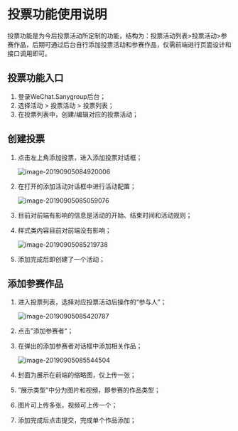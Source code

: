 # 投票功能使用说明

投票功能是为今后投票活动所定制的功能，结构为：投票活动列表&gt;投票活动&gt;参赛作品，后期可通过后台自行添加投票活动和参赛作品，仅需前端进行页面设计和接口调用即可。

## 投票功能入口

1. 登录WeChat.Sanygroup后台；
2. 选择活动 &gt; 投票活动 &gt; 投票列表；
3. 在投票列表中，创建/编辑对应的投票活动；

## 创建投票

1. 点击左上角添加投票，进入添加投票对话框；

   ![image-20190905084920006](../.gitbook/assets/image-20190905084920006.png)

2. 在打开的添加活动对话框中进行活动配置；

   ![image-20190905085059076](../.gitbook/assets/image-20190905085059076.png)

3. 目前对前端有影响的信息是活动的开始、结束时间和活动规则；
4. 样式类内容目前对前端没有影响；

   ![image-20190905085219738](../.gitbook/assets/image-20190905085219738.png)

5. 添加完成后即创建了一个活动；

## 添加参赛作品

1. 进入投票列表，选择对应投票活动后操作的“参与人”；

   ![image-20190905085420787](../.gitbook/assets/image-20190905085420787.png)

2. 点击”添加参赛者“；
3. 在弹出的添加参赛者对话框中添加相关作品；

   ![image-20190905085544504](../.gitbook/assets/image-20190905085544504.png)

4. 封面为展示在前端的缩略图，仅上传一张；
5. ”展示类型“中分为图片和视频，即参赛的作品类型；
6. 图片可上传多张，视频可上传一个；
7. 添加完成后点击提交，完成单个作品添加；

